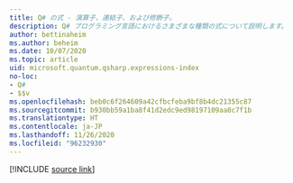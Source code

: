 ```yaml
---
title: Q# の式 - 演算子、連結子、および修飾子。
description: Q# プログラミング言語におけるさまざまな種類の式について説明します。
author: bettinaheim
ms.author: beheim
ms.date: 10/07/2020
ms.topic: article
uid: microsoft.quantum.qsharp.expressions-index
no-loc:
- Q#
- $$v
ms.openlocfilehash: beb0c6f264609a42cfbcfeba9bf8b4dc21355c87
ms.sourcegitcommit: b930bb59a1ba8f41d2edc9ed98197109aa8c7f1b
ms.translationtype: HT
ms.contentlocale: ja-JP
ms.lasthandoff: 11/26/2020
ms.locfileid: "96232930"
---
```

<!---
# Expressions in Q#
-->

[!INCLUDE [source link](~/includes/qsharp-language/Specifications/Language/3_Expressions/README.md)]

